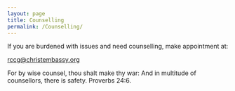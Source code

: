 ```yaml
---
layout: page
title: Counselling
permalink: /Counselling/
---
```



If you are burdened with issues and need counselling, make appointment at:

rccg@christembassy.org


For by wise counsel, thou shalt make thy war: And in multitude of counsellors, there is safety.
Proverbs 24:6.
